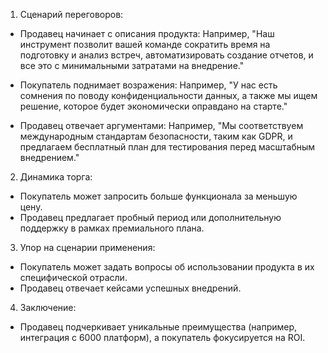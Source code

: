1. Сценарий переговоров:

- Продавец начинает с описания продукта: Например, "Наш инструмент позволит вашей команде сократить время на подготовку и анализ встреч, автоматизировать создание отчетов, и все это с минимальными затратами на внедрение."

- Покупатель поднимает возражения: Например, "У нас есть сомнения по поводу конфиденциальности данных, а также мы ищем решение, которое будет экономически оправдано на старте."

- Продавец отвечает аргументами: Например, "Мы соответствуем международным стандартам безопасности, таким как GDPR, и предлагаем бесплатный план для тестирования перед масштабным внедрением."

2. Динамика торга:

- Покупатель может запросить больше функционала за меньшую цену.
- Продавец предлагает пробный период или дополнительную поддержку в рамках премиального плана.

3. Упор на сценарии применения:

- Покупатель может задать вопросы об использовании продукта в их специфической отрасли.
- Продавец отвечает кейсами успешных внедрений.

4. Заключение:
- Продавец подчеркивает уникальные преимущества (например, интеграция с 6000 платформ), а покупатель фокусируется на ROI.